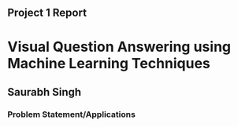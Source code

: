 ## Project 1 Report

# Visual Question Answering using Machine Learning Techniques
## Saurabh Singh




### Problem Statement/Applications
